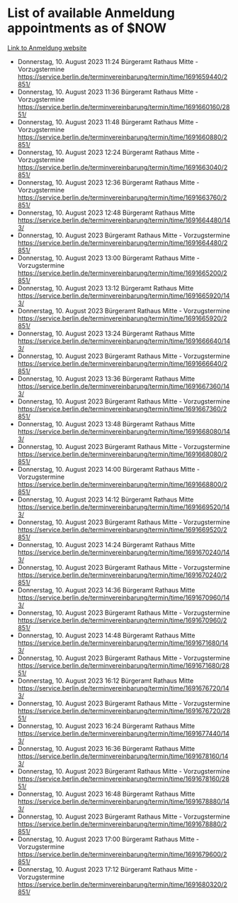 # List of available Anmeldung appointments as of $NOW
[Link to Anmeldung website](https://service.berlin.de/terminvereinbarung/termin/tag.php?termin=1&anliegen[]=120686&dienstleisterlist=122210,122217,327316,122219,327312,122227,327314,122231,327346,122243,327348,122254,122252,329742,122260,329745,122262,329748,122271,327278,122273,327274,122277,327276,330436,122280,327294,122282,327290,122284,327292,122291,327270,122285,327266,122286,327264,122296,327268,150230,329760,122297,327286,122294,327284,122312,329763,122314,329775,122304,327330,122311,327334,122309,327332,317869,122281,327352,122279,329772,122283,122276,327324,122274,327326,122267,329766,122246,327318,122251,327320,122257,327322,122208,327298,122226,327300&herkunft=http%3A%2F%2Fservice.berlin.de%2Fdienstleistung%2F120686%2F)
- Donnerstag, 10. August 2023 11:24 Bürgeramt Rathaus Mitte - Vorzugstermine https://service.berlin.de/terminvereinbarung/termin/time/1691659440/2851/
- Donnerstag, 10. August 2023 11:36 Bürgeramt Rathaus Mitte - Vorzugstermine https://service.berlin.de/terminvereinbarung/termin/time/1691660160/2851/
- Donnerstag, 10. August 2023 11:48 Bürgeramt Rathaus Mitte - Vorzugstermine https://service.berlin.de/terminvereinbarung/termin/time/1691660880/2851/
- Donnerstag, 10. August 2023 12:24 Bürgeramt Rathaus Mitte - Vorzugstermine https://service.berlin.de/terminvereinbarung/termin/time/1691663040/2851/
- Donnerstag, 10. August 2023 12:36 Bürgeramt Rathaus Mitte - Vorzugstermine https://service.berlin.de/terminvereinbarung/termin/time/1691663760/2851/
- Donnerstag, 10. August 2023 12:48 Bürgeramt Rathaus Mitte https://service.berlin.de/terminvereinbarung/termin/time/1691664480/143/
- Donnerstag, 10. August 2023  Bürgeramt Rathaus Mitte - Vorzugstermine https://service.berlin.de/terminvereinbarung/termin/time/1691664480/2851/
- Donnerstag, 10. August 2023 13:00 Bürgeramt Rathaus Mitte - Vorzugstermine https://service.berlin.de/terminvereinbarung/termin/time/1691665200/2851/
- Donnerstag, 10. August 2023 13:12 Bürgeramt Rathaus Mitte https://service.berlin.de/terminvereinbarung/termin/time/1691665920/143/
- Donnerstag, 10. August 2023  Bürgeramt Rathaus Mitte - Vorzugstermine https://service.berlin.de/terminvereinbarung/termin/time/1691665920/2851/
- Donnerstag, 10. August 2023 13:24 Bürgeramt Rathaus Mitte https://service.berlin.de/terminvereinbarung/termin/time/1691666640/143/
- Donnerstag, 10. August 2023  Bürgeramt Rathaus Mitte - Vorzugstermine https://service.berlin.de/terminvereinbarung/termin/time/1691666640/2851/
- Donnerstag, 10. August 2023 13:36 Bürgeramt Rathaus Mitte https://service.berlin.de/terminvereinbarung/termin/time/1691667360/143/
- Donnerstag, 10. August 2023  Bürgeramt Rathaus Mitte - Vorzugstermine https://service.berlin.de/terminvereinbarung/termin/time/1691667360/2851/
- Donnerstag, 10. August 2023 13:48 Bürgeramt Rathaus Mitte https://service.berlin.de/terminvereinbarung/termin/time/1691668080/143/
- Donnerstag, 10. August 2023  Bürgeramt Rathaus Mitte - Vorzugstermine https://service.berlin.de/terminvereinbarung/termin/time/1691668080/2851/
- Donnerstag, 10. August 2023 14:00 Bürgeramt Rathaus Mitte - Vorzugstermine https://service.berlin.de/terminvereinbarung/termin/time/1691668800/2851/
- Donnerstag, 10. August 2023 14:12 Bürgeramt Rathaus Mitte https://service.berlin.de/terminvereinbarung/termin/time/1691669520/143/
- Donnerstag, 10. August 2023  Bürgeramt Rathaus Mitte - Vorzugstermine https://service.berlin.de/terminvereinbarung/termin/time/1691669520/2851/
- Donnerstag, 10. August 2023 14:24 Bürgeramt Rathaus Mitte https://service.berlin.de/terminvereinbarung/termin/time/1691670240/143/
- Donnerstag, 10. August 2023  Bürgeramt Rathaus Mitte - Vorzugstermine https://service.berlin.de/terminvereinbarung/termin/time/1691670240/2851/
- Donnerstag, 10. August 2023 14:36 Bürgeramt Rathaus Mitte https://service.berlin.de/terminvereinbarung/termin/time/1691670960/143/
- Donnerstag, 10. August 2023  Bürgeramt Rathaus Mitte - Vorzugstermine https://service.berlin.de/terminvereinbarung/termin/time/1691670960/2851/
- Donnerstag, 10. August 2023 14:48 Bürgeramt Rathaus Mitte https://service.berlin.de/terminvereinbarung/termin/time/1691671680/143/
- Donnerstag, 10. August 2023  Bürgeramt Rathaus Mitte - Vorzugstermine https://service.berlin.de/terminvereinbarung/termin/time/1691671680/2851/
- Donnerstag, 10. August 2023 16:12 Bürgeramt Rathaus Mitte https://service.berlin.de/terminvereinbarung/termin/time/1691676720/143/
- Donnerstag, 10. August 2023  Bürgeramt Rathaus Mitte - Vorzugstermine https://service.berlin.de/terminvereinbarung/termin/time/1691676720/2851/
- Donnerstag, 10. August 2023 16:24 Bürgeramt Rathaus Mitte https://service.berlin.de/terminvereinbarung/termin/time/1691677440/143/
- Donnerstag, 10. August 2023 16:36 Bürgeramt Rathaus Mitte https://service.berlin.de/terminvereinbarung/termin/time/1691678160/143/
- Donnerstag, 10. August 2023  Bürgeramt Rathaus Mitte - Vorzugstermine https://service.berlin.de/terminvereinbarung/termin/time/1691678160/2851/
- Donnerstag, 10. August 2023 16:48 Bürgeramt Rathaus Mitte https://service.berlin.de/terminvereinbarung/termin/time/1691678880/143/
- Donnerstag, 10. August 2023  Bürgeramt Rathaus Mitte - Vorzugstermine https://service.berlin.de/terminvereinbarung/termin/time/1691678880/2851/
- Donnerstag, 10. August 2023 17:00 Bürgeramt Rathaus Mitte - Vorzugstermine https://service.berlin.de/terminvereinbarung/termin/time/1691679600/2851/
- Donnerstag, 10. August 2023 17:12 Bürgeramt Rathaus Mitte - Vorzugstermine https://service.berlin.de/terminvereinbarung/termin/time/1691680320/2851/

